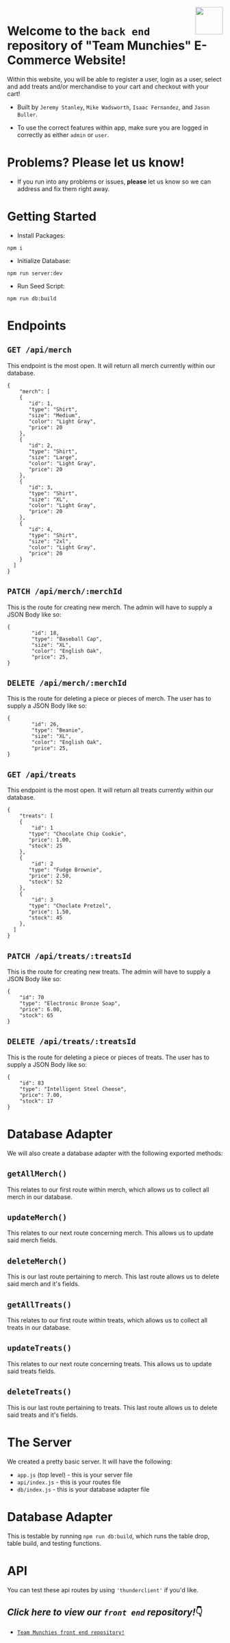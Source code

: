 <img src="https://github.com/jstanley490/grace_shopper/blob/main/src/assets/logo.svg" align ="right" style="height: 64px" />

# Welcome to the `back end` repository of "Team Munchies" E-Commerce Website!

Within this website, you will be able to register a user, login as a user, select and add treats and/or merchandise to your cart and checkout with your cart!

- Built by `Jeremy Stanley`, `Mike Wadsworth`, `Isaac Fernandez`, and `Jason Buller`.

- To use the correct features within app, make sure you are logged in correctly as either `admin` or `user`.

# Problems? Please let us know!

- If you run into any problems or issues, **please** let us know so we can address and fix them right away.

# Getting Started

- Install Packages:

`npm i`

- Initialize Database:

`npm run server:dev`

- Run Seed Script:

`npm run db:build`

# Endpoints

## `GET /api/merch`

This endpoint is the most open. It will return all merch currently within our database.

```
{
    "merch": [
    {
       "id": 1,
       "type": "Shirt",
       "size": "Medium",
       "color": "Light Gray",
       "price": 20
    },
    {
       "id": 2,
       "type": "Shirt",
       "size": "Large",
       "color": "Light Gray",
       "price": 20
    },
    {
       "id": 3,
       "type": "Shirt",
       "size": "XL",
       "color": "Light Gray",
       "price": 20
    },
    {
       "id": 4,
       "type": "Shirt",
       "size": "2xl",
       "color": "Light Gray",
       "price": 20
    }
  ]
}
```

## `PATCH /api/merch/:merchId`

This is the route for creating new merch. The admin will have to supply a JSON Body like so:

```
{
        "id": 18,
        "type": "Baseball Cap",
        "size": "XL",
        "color": "English Oak",
        "price": 25,
}
```

## `DELETE /api/merch/:merchId`

This is the route for deleting a piece or pieces of merch. The user has to supply a JSON Body like so:

```
{
        "id": 26,
        "type": "Beanie",
        "size": "XL",
        "color": "English Oak",
        "price": 25,
}
```

## `GET /api/treats`

This endpoint is the most open. It will return all treats currently within our database.

```
{
    "treats": [
    {
        "id": 1
       "type": "Chocolate Chip Cookie",
       "price": 1.00,
       "stock": 25
    },
    {
        "id": 2
       "type": "Fudge Brownie",
       "price": 2.50,
       "stock": 52
    },
    {
        "id": 3
       "type": "Choclate Pretzel",
       "price": 1.50,
       "stock": 45
    },
  ]
}
```

## `PATCH /api/treats/:treatsId`

This is the route for creating new treats. The admin will have to supply a JSON Body like so:

```
{
    "id": 70
    "type": "Electronic Bronze Soap",
    "price": 6.00,
    "stock": 65
}
```

## `DELETE /api/treats/:treatsId`

This is the route for deleting a piece or pieces of treats. The user has to supply a JSON Body like so:

```
{
    "id": 83
    "type": "Intelligent Steel Cheese",
    "price": 7.00,
    "stock": 17
}
```

# Database Adapter

We will also create a database adapter with the following exported methods:

## `getAllMerch()`

This relates to our first route within merch, which allows us to collect all merch in our database.

## `updateMerch()`

This relates to our next route concerning merch. This allows us to update said merch fields.

## `deleteMerch()`

This is our last route pertaining to merch. This last route allows us to delete said merch and it's fields.

## `getAllTreats()`

This relates to our first route within treats, which allows us to collect all treats in our database.

## `updateTreats()`

This relates to our next route concerning treats. This allows us to update said treats fields.

## `deleteTreats()`

This is our last route pertaining to treats. This last route allows us to delete said treats and it's fields.

# The Server

We created a pretty basic server. It will have the following:

- `app.js` (top level) - this is your server file
- `api/index.js` - this is your routes file
- `db/index.js` - this is your database adapter file

# Database Adapter

This is testable by running `npm run db:build`, which runs the table drop, table build, and testing functions.

# API

You can test these api routes by using `'thunderclient'` if you'd like.

## _Click here to view our `front end` repository!_:point_down:

- [`Team Munchies front end repository!`](https://github.com/jstanley490/grace_shopper/tree/main)
